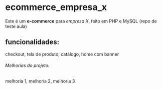 # ecommerce_empresa_x
Este é um **e-commerce** para *empresa X*, feito em PHP e MySQL (repo de teste aula)

## funcionalidades:
 checkout, tela de produto, catálogo, home com banner

 ###### Melhorias do projeto:
 melhoria 1, melhoria 2, melhoria 3 
